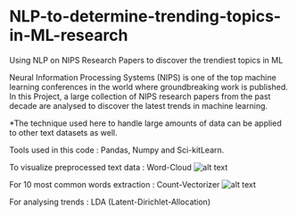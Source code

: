 # NLP-to-determine-trending-topics-in-ML-research
Using NLP on NIPS Research Papers to discover the trendiest topics in ML

Neural Information Processing Systems (NIPS) is one of the top machine learning conferences in the world where groundbreaking work is published. In this Project, a large collection of NIPS research papers from the past decade are analysed to discover the latest trends in machine learning. 

*The technique used here to handle large amounts of data can be applied to other text datasets as well.

Tools used in this code : Pandas, Numpy and Sci-kitLearn.

To visualize preprocessed text data : Word-Cloud
![alt text](https://raw.githubusercontent.com/username/projectname/branch/path/to/img.png)

For 10 most common words extraction : Count-Vectorizer
![alt text](https://raw.githubusercontent.com/username/projectname/branch/path/to/img.png)

For analysing trends : LDA (Latent-Dirichlet-Allocation)




